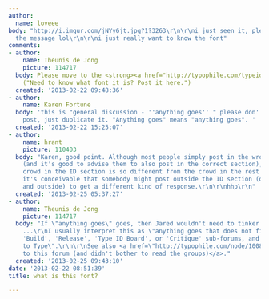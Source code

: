 ```yaml
---
author:
  name: loveee
body: "http://i.imgur.com/jNYy6jt.jpg?1?3263\r\n\r\ni just seen it, please dont mind
  the message lol\r\n\r\ni just really want to know the font"
comments:
- author:
    name: Theunis de Jong
    picture: 114717
  body: Please move to the <strong><a href="http://typophile.com/typeid">Type ID board</a></strong>
    ("Need to know what font it is? Post it here.")
  created: '2013-02-22 09:48:36'
- author:
    name: Karen Fortune
  body: 'this is "general discussion - ''anything goes'' " please don''t move the
    post, just duplicate it. "Anything goes" means "anything goes". '
  created: '2013-02-22 15:25:07'
- author:
    name: hrant
    picture: 110403
  body: "Karen, good point. Although most people simply post in the wrong section
    (and it's good to advise them to also post in the correct section), since the
    crowd in the ID section is so different from the crowd in the rest of Typophile
    it's conceivable that somebody might post outside the ID section (or both inside
    and outside) to get a different kind of response.\r\n\r\nhhp\r\n"
  created: '2013-02-25 05:37:27'
- author:
    name: Theunis de Jong
    picture: 114717
  body: "If \"anything goes\" goes, then Jared wouldn't need to tinker with spam filters
    ...\r\nI usually interpret this as \"anything goes that does not fit in the 'Design',
    'Build', 'Release', 'Type ID Board', or 'Critique' sub-forums, and yet still related
    to Type\".\r\n\r\nSee also <a href=\"http://typophile.com/node/100831\">I am new
    to this forum (and didn't bother to read the groups)</a>."
  created: '2013-02-25 09:43:10'
date: '2013-02-22 08:51:39'
title: what is this font?

---
```

